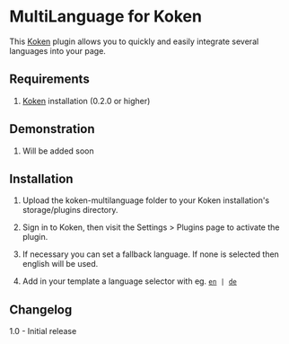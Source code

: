 MultiLanguage for Koken
=================================

This [Koken](http://koken.me) plugin allows you to quickly and easily integrate several languages into your page.

Requirements
------------

1. [Koken](http://koken.me) installation (0.2.0 or higher)

Demonstration
------------

1. Will be added soon

Installation
------------

1. Upload the koken-multilanguage folder to your Koken installation's storage/plugins directory.

2. Sign in to Koken, then visit the Settings > Plugins page to activate the plugin.

3. If necessary you can set a fallback language. If none is selected then english will be used.

4. Add in your template a language selector with eg. <code><a href='./?lng=en'>en</a>&nbsp;|&nbsp;<a href='./?lng=de'>de</a></code>

Changelog
---------

1.0 - Initial release

